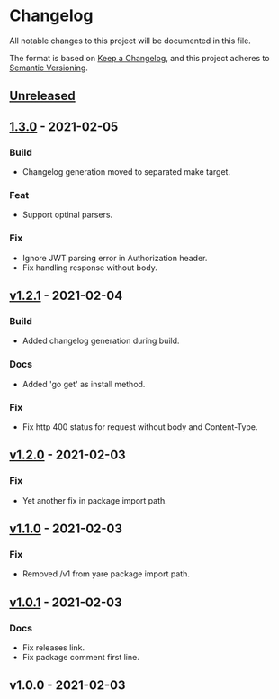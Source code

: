 # Changelog

All notable changes to this project will be documented in this file.

The format is based on [Keep a Changelog](https://keepachangelog.com/en/1.0.0/),
and this project adheres to [Semantic Versioning](https://semver.org/spec/v2.0.0.html).

<a name="unreleased"></a>
## [Unreleased]


<a name="1.3.0"></a>
## [1.3.0] - 2021-02-05
### Build
- Changelog generation moved to separated make target.

### Feat
- Support optinal parsers.

### Fix
- Ignore JWT parsing error in Authorization header.
- Fix handling response without body.


<a name="v1.2.1"></a>
## [v1.2.1] - 2021-02-04
### Build
- Added changelog generation during build.

### Docs
- Added 'go get' as install method.

### Fix
- Fix http 400 status for request without body and Content-Type.


<a name="v1.2.0"></a>
## [v1.2.0] - 2021-02-03
### Fix
- Yet another fix in package import path.


<a name="v1.1.0"></a>
## [v1.1.0] - 2021-02-03
### Fix
- Removed /v1 from yare package import path.


<a name="v1.0.1"></a>
## [v1.0.1] - 2021-02-03
### Docs
- Fix releases link.
- Fix package comment first line.


<a name="v1.0.0"></a>
## v1.0.0 - 2021-02-03

[Unreleased]: https://github.com/szkiba/yare/compare/1.3.0...HEAD
[1.3.0]: https://github.com/szkiba/yare/compare/v1.2.1...1.3.0
[v1.2.1]: https://github.com/szkiba/yare/compare/v1.2.0...v1.2.1
[v1.2.0]: https://github.com/szkiba/yare/compare/v1.1.0...v1.2.0
[v1.1.0]: https://github.com/szkiba/yare/compare/v1.0.1...v1.1.0
[v1.0.1]: https://github.com/szkiba/yare/compare/v1.0.0...v1.0.1
